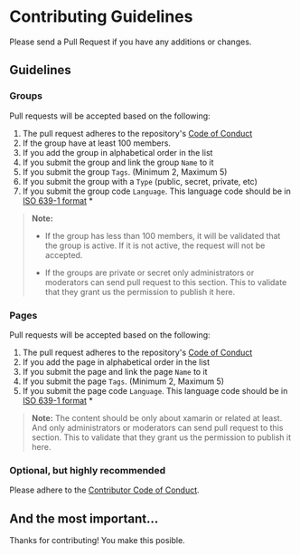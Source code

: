 # Contributing Guidelines

Please send a Pull Request if you have any additions or changes.

## Guidelines

### Groups

Pull requests will be accepted based on the following:

1. The pull request adheres to the repository's [Code of Conduct](/CODE_OF_CONDUCT.md)
1. If the group have at least 100 members.
1. If you add the group in alphabetical order in the list
1. If you submit the group and link the group `Name` to it
1. If you submit the group `Tags`. (Minimum 2, Maximum 5)
1. If you submit the group with a `Type` (public, secret, private, etc)
1. If you submit the group code `Language`. This language code should be in [ISO 639-1 format](https://en.wikipedia.org/wiki/List_of_ISO_639-1_codes) \*

> **Note:** 
>- If the group has less than 100 members, it will be validated that the group is active. If it is not active, the request will not be accepted.
>
>- If the groups are private or secret only administrators or moderators can send pull request to this section. This to validate that they grant us the permission to publish it here.

### Pages

Pull requests will be accepted based on the following:

1. The pull request adheres to the repository's [Code of Conduct](/CODE_OF_CONDUCT.md)
1. If you add the page in alphabetical order in the list
1. If you submit the page and link the page `Name` to it
1. If you submit the page `Tags`. (Minimum 2, Maximum 5)
1. If you submit the page code `Language`. This language code should be in [ISO 639-1 format](https://en.wikipedia.org/wiki/List_of_ISO_639-1_codes) \*

> **Note:** The content should be only about xamarin or related at least. And only administrators or moderators can send pull request to this section. This to validate that they grant us the permission to publish it here. 

### Optional, but highly recommended

Please adhere to the [Contributor Code of Conduct](CodeOfConduct.md).

## And the most important...

Thanks for contributing! You make this posible. 
